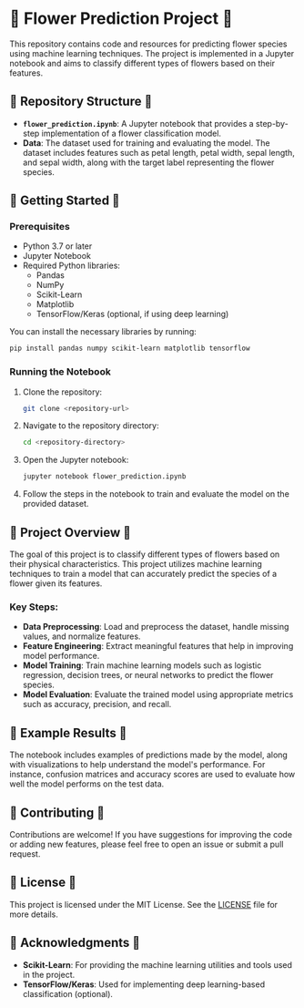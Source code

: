# 🌸 Flower Prediction Project 🌸

This repository contains code and resources for predicting flower species using machine learning techniques. The project is implemented in a Jupyter notebook and aims to classify different types of flowers based on their features.

## 🌼 Repository Structure 🌼

- **`flower_prediction.ipynb`**: A Jupyter notebook that provides a step-by-step implementation of a flower classification model.
- **Data**: The dataset used for training and evaluating the model. The dataset includes features such as petal length, petal width, sepal length, and sepal width, along with the target label representing the flower species.

## 🌻 Getting Started 🌻

### Prerequisites

- Python 3.7 or later
- Jupyter Notebook
- Required Python libraries:
  - Pandas
  - NumPy
  - Scikit-Learn
  - Matplotlib
  - TensorFlow/Keras (optional, if using deep learning)

You can install the necessary libraries by running:
```sh
pip install pandas numpy scikit-learn matplotlib tensorflow
```

### Running the Notebook

1. Clone the repository:
   ```sh
   git clone <repository-url>
   ```
2. Navigate to the repository directory:
   ```sh
   cd <repository-directory>
   ```
3. Open the Jupyter notebook:
   ```sh
   jupyter notebook flower_prediction.ipynb
   ```
4. Follow the steps in the notebook to train and evaluate the model on the provided dataset.

## 🌺 Project Overview 🌺

The goal of this project is to classify different types of flowers based on their physical characteristics. This project utilizes machine learning techniques to train a model that can accurately predict the species of a flower given its features.

### Key Steps:

- **Data Preprocessing**: Load and preprocess the dataset, handle missing values, and normalize features.
- **Feature Engineering**: Extract meaningful features that help in improving model performance.
- **Model Training**: Train machine learning models such as logistic regression, decision trees, or neural networks to predict the flower species.
- **Model Evaluation**: Evaluate the trained model using appropriate metrics such as accuracy, precision, and recall.

## 🌷 Example Results 🌷

The notebook includes examples of predictions made by the model, along with visualizations to help understand the model's performance. For instance, confusion matrices and accuracy scores are used to evaluate how well the model performs on the test data.

## 🌹 Contributing 🌹

Contributions are welcome! If you have suggestions for improving the code or adding new features, please feel free to open an issue or submit a pull request.

## 🌼 License 🌼

This project is licensed under the MIT License. See the [LICENSE](LICENSE) file for more details.

## 🌸 Acknowledgments 🌸

- **Scikit-Learn**: For providing the machine learning utilities and tools used in the project.
- **TensorFlow/Keras**: Used for implementing deep learning-based classification (optional).
